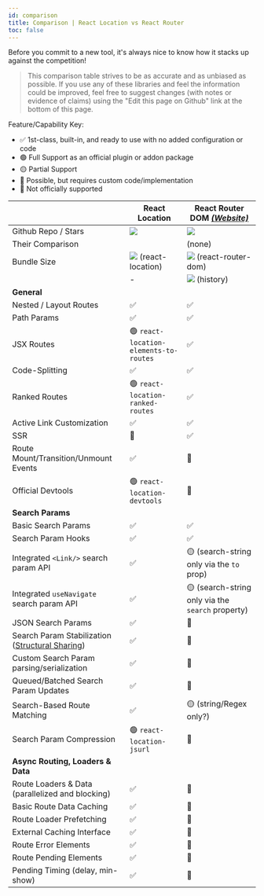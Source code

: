 ```yaml
---
id: comparison
title: Comparison | React Location vs React Router
toc: false
---
```


Before you commit to a new tool, it's always nice to know how it stacks up against the competition!

> This comparison table strives to be as accurate and as unbiased as possible. If you use any of these libraries and feel the information could be improved, feel free to suggest changes (with notes or evidence of claims) using the "Edit this page on Github" link at the bottom of this page.

Feature/Capability Key:

- ✅ 1st-class, built-in, and ready to use with no added configuration or code
- 🟢 Full Support as an official plugin or addon package
- 🟡 Partial Support
- 🔶 Possible, but requires custom code/implementation
- 🛑 Not officially supported

|                                                                                                            | React Location                                                | React Router DOM [_(Website)_][react-router]                |
| ---------------------------------------------------------------------------------------------------------- | ------------------------------------------------------------- | ----------------------------------------------------------- |
| Github Repo / Stars                                                                                        | [![][stars-react-location]][gh-react-location]                | [![][stars-react-router]][gh-react-router]                  |
| Their Comparison                                                                                           |                                                               | (none)                                                      |
| Bundle Size                                                                                                | [![][bp-react-location]][bpl-react-location] (react-location) | [![][bp-react-router]][bpl-react-router] (react-router-dom) |
|                                                                                                            | -                                                             | [![][bp-history]][bpl-history] (history)                    |
| **General**                                                                                                |                                                               |                                                             |
| Nested / Layout Routes                                                                                     | ✅                                                            | ✅                                                          |
| Path Params                                                                                                | ✅                                                            | ✅                                                          |
| JSX Routes                                                                                                 | 🟢 `react-location-elements-to-routes`                        | ✅                                                          |
| Code-Splitting                                                                                             | ✅                                                            | ✅                                                          |
| Ranked Routes                                                                                              | 🟢 `react-location-ranked-routes`                             | ✅                                                          |
| Active Link Customization                                                                                  | ✅                                                            | ✅                                                          |
| SSR                                                                                                        | 🛑                                                            | ✅                                                          |
| Route Mount/Transition/Unmount Events                                                                      | ✅                                                            | 🛑                                                          |
| Official Devtools                                                                                          | 🟢 `react-location-devtools`                                  | 🛑                                                          |
| **Search Params**                                                                                          |                                                               |                                                             |
| Basic Search Params                                                                                        | ✅                                                            | ✅                                                          |
| Search Param Hooks                                                                                         | ✅                                                            | ✅                                                          |
| Integrated `<Link/>` search param API                                                                      | ✅                                                            | 🟡 (search-string only via the `to` prop)                   |
| Integrated `useNavigate` search param API                                                                  | ✅                                                            | 🟡 (search-string only via the `search` property)           |
| JSON Search Params                                                                                         | ✅                                                            | 🔶                                                          |
| Search Param Stabilization ([Structural Sharing](https://en.wikipedia.org/wiki/Persistent_data_structure)) | ✅                                                            | 🔶                                                          |
| Custom Search Param parsing/serialization                                                                  | ✅                                                            | 🔶                                                          |
| Queued/Batched Search Param Updates                                                                        | ✅                                                            | 🛑                                                          |
| Search-Based Route Matching                                                                                | ✅                                                            | 🟡 (string/Regex only?)                                     |
| Search Param Compression                                                                                   | 🟢 `react-location-jsurl`                                     | 🔶                                                          |
| **Async Routing, Loaders & Data**                                                                          |                                                               |                                                             |
| Route Loaders & Data (parallelized and blocking)                                                           | ✅                                                            | 🛑                                                          |
| Basic Route Data Caching                                                                                   | ✅                                                            | 🛑                                                          |
| Route Loader Prefetching                                                                                   | ✅                                                            | 🛑                                                          |
| External Caching Interface                                                                                 | ✅                                                            | 🛑                                                          |
| Route Error Elements                                                                                       | ✅                                                            | 🛑                                                          |
| Route Pending Elements                                                                                     | ✅                                                            | 🛑                                                          |
| Pending Timing (delay, min-show)                                                                           | ✅                                                            | 🛑                                                          |

<!-- ### Notes

> **<sup>1</sup> stuff** -->

<!-- -->

[bp-react-location]: https://badgen.net/bundlephobia/minzip/react-location?label=💾
[bpl-react-location]: https://bundlephobia.com/result?p=react-location
[gh-react-location]: https://github.com/tannerlinsley/react-location
[stars-react-location]: https://img.shields.io/github/stars/tannerlinsley/react-location?label=%F0%9F%8C%9F

<!-- -->

[react-router]: https://github.com/remix-run/react-router
[bp-react-router]: https://badgen.net/bundlephobia/minzip/react-router-dom?label=💾
[bp-history]: https://badgen.net/bundlephobia/minzip/history?label=💾
[gh-react-router]: https://github.com/remix-run/react-router
[stars-react-router]: https://img.shields.io/github/stars/remix-run/react-router?label=%F0%9F%8C%9F
[bpl-react-router]: https://bundlephobia.com/result?p=react-router-dom
[bpl-history]: https://bundlephobia.com/result?p=history

<!-- -->
